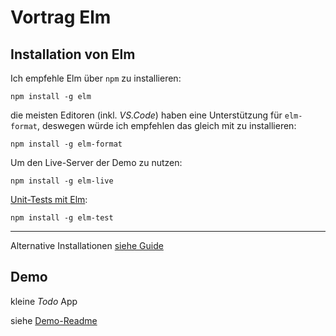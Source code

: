 # Vortrag Elm

## Installation von Elm

Ich empfehle Elm über `npm` zu installieren:

    npm install -g elm

die meisten Editoren (inkl. *VS.Code*) haben eine Unterstützung
für `elm-format`, deswegen würde ich empfehlen das gleich mit zu
installieren:

    npm install -g elm-format

Um den Live-Server der Demo zu nutzen:

    npm install -g elm-live

[Unit-Tests mit Elm](https://github.com/elm-community/elm-test):

    npm install -g elm-test

---

Alternative Installationen [siehe Guide](https://guide.elm-lang.org/install.html)

## Demo

kleine *Todo* App

siehe [Demo-Readme](./Demo)
